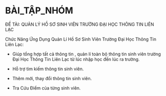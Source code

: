 # BÀI_TẬP_NHÓM

ĐỀ TÀI: QUẢN LÝ HỒ SƠ SINH VIÊN TRƯỜNG ĐẠI HỌC THÔNG TIN LIÊN LẠC 

Chức Năng Ứng Dụng Quản Lí Hồ Sơ Sinh Viên Trường Đại Học Thông Tin Liên Lạc:

- Giúp tổng hợp tất cả thông tin , quản lí toàn bộ thông tin sinh viên trường Đại Học Thông Tin Liên Lạc từ lúc nhập học đến lúc ra trường.

- Hỗ trợ tìm kiếm thông tin sinh viên.

- Thêm mới, thay đổi thông tin sinh viên.

- Tra Cứu Điểm của từng sinh viên.
